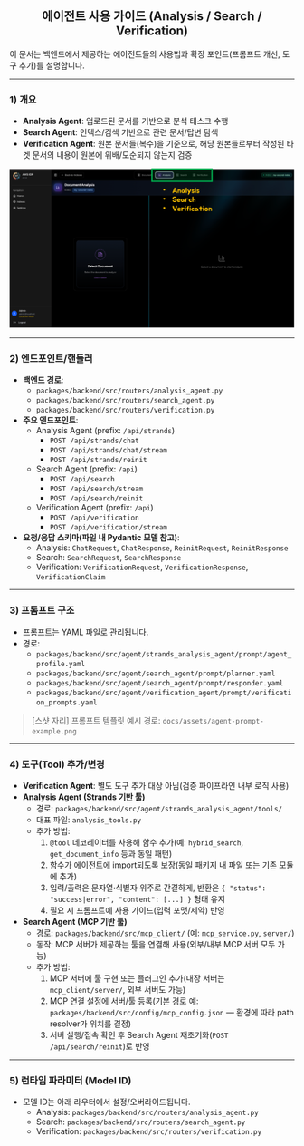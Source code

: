 <h2 align="center">에이전트 사용 가이드 (Analysis / Search / Verification)</h2>

이 문서는 백엔드에서 제공하는 에이전트들의 사용법과 확장 포인트(프롬프트 개선, 도구 추가)를 설명합니다.

---

### 1) 개요
- **Analysis Agent**: 업로드된 문서를 기반으로 분석 태스크 수행
- **Search Agent**: 인덱스/검색 기반으로 관련 문서/답변 탐색
- **Verification Agent**: 원본 문서들(복수)을 기준으로, 해당 원본들로부터 작성된 타겟 문서의 내용이 원본에 위배/모순되지 않는지 검증

<div align="center">   
  <img src="assets/agents-usage-1.png" alt="Devcontainer Docker Running" width="900"/>
</div>

---

### 2) 엔드포인트/핸들러
- **백엔드 경로**:
  - `packages/backend/src/routers/analysis_agent.py`
  - `packages/backend/src/routers/search_agent.py`
  - `packages/backend/src/routers/verification.py`
- **주요 엔드포인트**:
  - Analysis Agent (prefix: `/api/strands`)
    - `POST /api/strands/chat`
    - `POST /api/strands/chat/stream`
    - `POST /api/strands/reinit`
  - Search Agent (prefix: `/api`)
    - `POST /api/search`
    - `POST /api/search/stream`
    - `POST /api/search/reinit`
  - Verification Agent (prefix: `/api`)
    - `POST /api/verification`
    - `POST /api/verification/stream`
- **요청/응답 스키마(파일 내 Pydantic 모델 참고)**:
  - Analysis: `ChatRequest`, `ChatResponse`, `ReinitRequest`, `ReinitResponse`
  - Search: `SearchRequest`, `SearchResponse`
  - Verification: `VerificationRequest`, `VerificationResponse`, `VerificationClaim`

---

### 3) 프롬프트 구조
- 프롬프트는 YAML 파일로 관리됩니다.
- 경로:
  - `packages/backend/src/agent/strands_analysis_agent/prompt/agent_profile.yaml`
  - `packages/backend/src/agent/search_agent/prompt/planner.yaml`
  - `packages/backend/src/agent/search_agent/prompt/responder.yaml`
  - `packages/backend/src/agent/verification_agent/prompt/verification_prompts.yaml`

> [스샷 자리] 프롬프트 템플릿 예시
> 경로: `docs/assets/agent-prompt-example.png`

---

### 4) 도구(Tool) 추가/변경
- **Verification Agent**: 별도 도구 추가 대상 아님(검증 파이프라인 내부 로직 사용)
- **Analysis Agent (Strands 기반 툴)**
  - 경로: `packages/backend/src/agent/strands_analysis_agent/tools/`
  - 대표 파일: `analysis_tools.py`
  - 추가 방법:
    1. `@tool` 데코레이터를 사용해 함수 추가(예: `hybrid_search`, `get_document_info` 등과 동일 패턴)
    2. 함수가 에이전트에 import되도록 보장(동일 패키지 내 파일 또는 기존 모듈에 추가)
    3. 입력/출력은 문자열·식별자 위주로 간결하게, 반환은 `{ "status": "success|error", "content": [...] }` 형태 유지
    4. 필요 시 프롬프트에 사용 가이드(입력 포맷/제약) 반영
- **Search Agent (MCP 기반 툴)**
  - 경로: `packages/backend/src/mcp_client/` (예: `mcp_service.py`, `server/`)
  - 동작: MCP 서버가 제공하는 툴을 연결해 사용(외부/내부 MCP 서버 모두 가능)
  - 추가 방법:
    1. MCP 서버에 툴 구현 또는 플러그인 추가(내장 서버는 `mcp_client/server/`, 외부 서버도 가능)
    2. MCP 연결 설정에 서버/툴 등록(기본 경로 예: `packages/backend/src/config/mcp_config.json` — 환경에 따라 path resolver가 위치를 결정)
    3. 서버 실행/접속 확인 후 Search Agent 재초기화(`POST /api/search/reinit`)로 반영

---

### 5) 런타임 파라미터 (Model ID)
- 모델 ID는 아래 라우터에서 설정/오버라이드됩니다.
  - Analysis: `packages/backend/src/routers/analysis_agent.py`
  - Search: `packages/backend/src/routers/search_agent.py`
  - Verification: `packages/backend/src/routers/verification.py`
